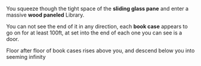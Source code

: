 You squeeze though the tight space of the **sliding glass pane** and enter a massive **wood paneled** Library.

You can not see the end of it in any direction, each **book case** appears to go on for at least 100ft, at set into the end of each one you can see is a door.

Floor after floor of book cases rises above you, and descend below you into seeming infinity